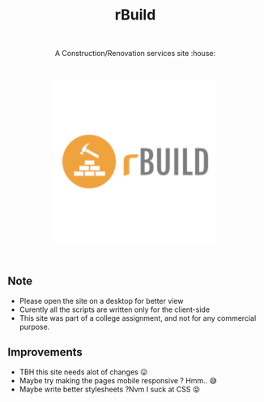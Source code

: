 <h1 align="center">rBuild</h1></br>

<p align="center">
A Construction/Renovation services site :house:
</p>


<br>
<p align="center">
<img width="320px" src="images/website_logo.png" alt="rbuild logo"></img>
</p><br>

## Note
- Please open the site on a desktop for better view
- Curently all the scripts are written only for the client-side 
- This site was part of a college assignment, and not for any commercial purpose. 

## Improvements
- TBH this site needs alot of changes :stuck_out_tongue:
- Maybe try making the pages mobile responsive ? Hmm.. :sweat_smile:
- Maybe write better stylesheets ?Nvm I suck at CSS :stuck_out_tongue_closed_eyes: